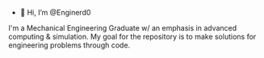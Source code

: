 - 👋 Hi, I’m @Enginerd0

I'm a Mechanical Engineering Graduate w/ an emphasis in advanced computing & simulation. My goal for the repository is to make solutions for engineering problems through code. 
